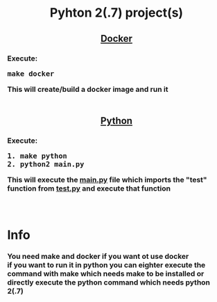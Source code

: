 <h1 align="center">Pyhton 2(.7) project(s)</h>
<h2 align="center" ><a href="https://github.com/TerrificTable/code-bin/blob/main/python2/Dockerfile">Docker</a></h>
<h3>Execute: <pre>make docker</pre>
This will create/build a docker image and run it
<br><br>

<h2 align="center"><a href="https://github.com/TerrificTable/code-bin/blob/main/python2/Makefile#L5">Python</a></h>
<h3>Execute: <pre>1. make python
2. python2 main.py</pre>
This will execute the <a href="https://github.com/TerrificTable/code-bin/blob/main/python2/main.py">main.py</a> file which imports the "test" function from <a href="https://github.com/TerrificTable/code-bin/blob/main/python2/test.py">test.py</a> and execute that function
<br><br><br>

<h1>Info</h>
<h3>You need make and docker if you want ot use docker<br>
if you want to run it in python you can eighter execute the command with make which needs make to be installed or directly execute the python command which needs python 2(.7)
